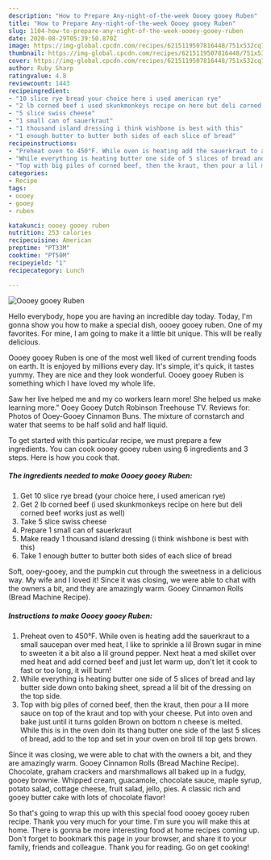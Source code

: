 ```yaml
---
description: "How to Prepare Any-night-of-the-week Oooey gooey Ruben"
title: "How to Prepare Any-night-of-the-week Oooey gooey Ruben"
slug: 1104-how-to-prepare-any-night-of-the-week-oooey-gooey-ruben
date: 2020-08-29T05:39:50.870Z
image: https://img-global.cpcdn.com/recipes/6215119507816448/751x532cq70/oooey-gooey-ruben-recipe-main-photo.jpg
thumbnail: https://img-global.cpcdn.com/recipes/6215119507816448/751x532cq70/oooey-gooey-ruben-recipe-main-photo.jpg
cover: https://img-global.cpcdn.com/recipes/6215119507816448/751x532cq70/oooey-gooey-ruben-recipe-main-photo.jpg
author: Ruby Sharp
ratingvalue: 4.8
reviewcount: 1443
recipeingredient:
- "10 slice rye bread your choice here i used american rye"
- "2 lb corned beef i used skunkmonkeys recipe on here but deli corned beef works just as well"
- "5 slice swiss cheese"
- "1 small can of sauerkraut"
- "1 thousand island dressing i think wishbone is best with this"
- "1 enough butter to butter both sides of each slice of bread"
recipeinstructions:
- "Preheat oven to 450°F. While oven is heating add the sauerkraut to a small saucepan over med heat, I like to sprinkle a lil Brown sugar in mine to sweeten it a bit also a lil ground pepper. Next heat a med skillet over med heat and add corned beef and just let warm up, don&#39;t let it cook to fast or too long, it will burn!"
- "While everything is heating butter one side of 5 slices of bread and lay butter side down onto baking sheet, spread a lil bit of the dressing on the top side."
- "Top with big piles of corned beef, then the kraut, then pour a lil more sauce on top of the kraut and top with your cheese. Put into oven and bake just until it turns golden Brown on bottom n cheese is melted. While this is in the oven doin its thang butter one side of the last 5 slices of bread, add to the top and set in your oven on broil til top gets brown."
categories:
- Recipe
tags:
- oooey
- gooey
- ruben

katakunci: oooey gooey ruben 
nutrition: 253 calories
recipecuisine: American
preptime: "PT33M"
cooktime: "PT50M"
recipeyield: "1"
recipecategory: Lunch

---
```



![Oooey gooey Ruben](https://img-global.cpcdn.com/recipes/6215119507816448/751x532cq70/oooey-gooey-ruben-recipe-main-photo.jpg)

Hello everybody, hope you are having an incredible day today. Today, I'm gonna show you how to make a special dish, oooey gooey ruben. One of my favorites. For mine, I am going to make it a little bit unique. This will be really delicious.

Oooey gooey Ruben is one of the most well liked of current trending foods on earth. It is enjoyed by millions every day. It's simple, it's quick, it tastes yummy. They are nice and they look wonderful. Oooey gooey Ruben is something which I have loved my whole life.

Saw her live helped me and my co workers learn more! She helped us make learning more.&#34; Ooey Gooey Dutch Robinson Treehouse TV. Reviews for: Photos of Ooey-Gooey Cinnamon Buns. The mixture of cornstarch and water that seems to be half solid and half liquid.


To get started with this particular recipe, we must prepare a few ingredients. You can cook oooey gooey ruben using 6 ingredients and 3 steps. Here is how you cook that.

<!--inarticleads1-->

##### The ingredients needed to make Oooey gooey Ruben:

1. Get 10 slice rye bread (your choice here, i used american rye)
1. Get 2 lb corned beef (i used skunkmonkeys recipe on here but deli corned beef works just as well)
1. Take 5 slice swiss cheese
1. Prepare 1 small can of sauerkraut
1. Make ready 1 thousand island dressing (i think wishbone is best with this)
1. Take 1 enough butter to butter both sides of each slice of bread


Soft, ooey-gooey, and the pumpkin cut through the sweetness in a delicious way. My wife and I loved it! Since it was closing, we were able to chat with the owners a bit, and they are amazingly warm. Gooey Cinnamon Rolls (Bread Machine Recipe). 

<!--inarticleads2-->

##### Instructions to make Oooey gooey Ruben:

1. Preheat oven to 450°F. While oven is heating add the sauerkraut to a small saucepan over med heat, I like to sprinkle a lil Brown sugar in mine to sweeten it a bit also a lil ground pepper. Next heat a med skillet over med heat and add corned beef and just let warm up, don&#39;t let it cook to fast or too long, it will burn!
1. While everything is heating butter one side of 5 slices of bread and lay butter side down onto baking sheet, spread a lil bit of the dressing on the top side.
1. Top with big piles of corned beef, then the kraut, then pour a lil more sauce on top of the kraut and top with your cheese. Put into oven and bake just until it turns golden Brown on bottom n cheese is melted. While this is in the oven doin its thang butter one side of the last 5 slices of bread, add to the top and set in your oven on broil til top gets brown.


Since it was closing, we were able to chat with the owners a bit, and they are amazingly warm. Gooey Cinnamon Rolls (Bread Machine Recipe). Chocolate, graham crackers and marshmallows all baked up in a fudgy, gooey brownie. Whipped cream, guacamole, chocolate sauce, maple syrup, potato salad, cottage cheese, fruit salad, jello, pies. A classic rich and gooey butter cake with lots of chocolate flavor! 

So that's going to wrap this up with this special food oooey gooey ruben recipe. Thank you very much for your time. I'm sure you will make this at home. There is gonna be more interesting food at home recipes coming up. Don't forget to bookmark this page in your browser, and share it to your family, friends and colleague. Thank you for reading. Go on get cooking!
